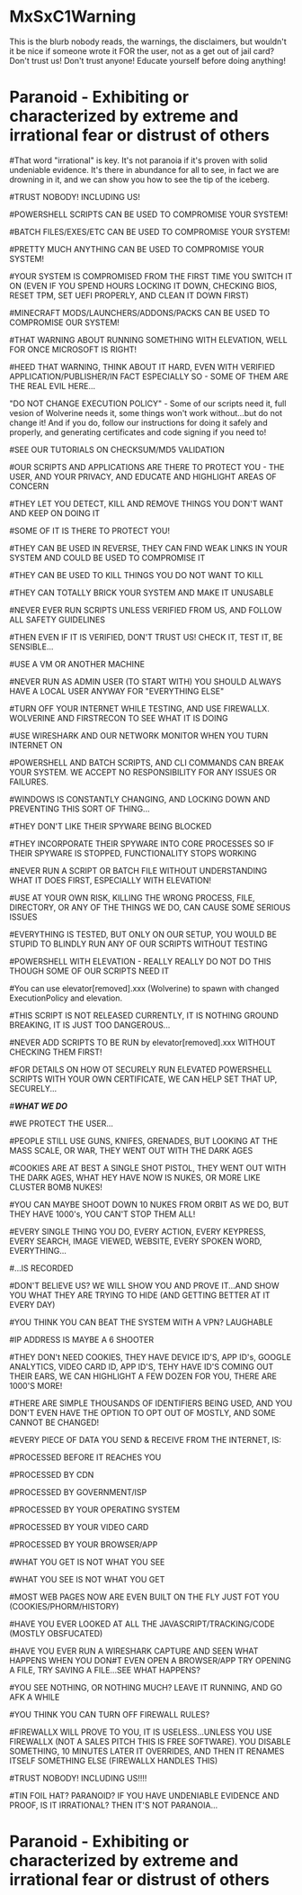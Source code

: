 # MxSxC1Warning
This is the blurb nobody reads, the warnings, the disclaimers, but wouldn't it be nice if someone wrote it FOR the user, not as a get out of jail card? Don't trust us! Don't trust anyone! Educate yourself before doing anything!

# Paranoid - Exhibiting or characterized by extreme and irrational fear or distrust of others

#That word "irrational" is key. It's not paranoia if it's proven with solid undeniable evidence. It's there in abundance for all to see, in fact we are drowning in it, and we can show you how to see the tip of the iceberg.

#TRUST NOBODY! INCLUDING US!

#POWERSHELL SCRIPTS CAN BE USED TO COMPROMISE YOUR SYSTEM!

#BATCH FILES/EXES/ETC CAN BE USED TO COMPROMISE YOUR SYSTEM!

#PRETTY MUCH ANYTHING CAN BE USED TO COMPROMISE YOUR SYSTEM!

#YOUR SYSTEM IS COMPROMISED FROM THE FIRST TIME YOU SWITCH IT ON (EVEN IF YOU SPEND HOURS LOCKING IT DOWN, CHECKING BIOS, RESET TPM, SET UEFI PROPERLY, AND CLEAN IT DOWN FIRST)

#MINECRAFT MODS/LAUNCHERS/ADDONS/PACKS CAN BE USED TO COMPROMISE OUR SYSTEM!

#THAT WARNING ABOUT RUNNING SOMETHING WITH ELEVATION, WELL FOR ONCE MICROSOFT IS RIGHT!

#HEED THAT WARNING, THINK ABOUT IT HARD, EVEN WITH VERIFIED APPLICATION/PUBLISHER/IN FACT ESPECIALLY SO - SOME OF THEM ARE THE REAL EVIL HERE...

"DO NOT CHANGE EXECUTION POLICY" - Some of our scripts need it, full vesion of Wolverine needs it, some things won't work without...but do not change it! And if you do, follow our instructions for doing it safely and properly, and generating certificates and code signing if you need to!

#SEE OUR TUTORIALS ON CHECKSUM/MD5 VALIDATION

#OUR SCRIPTS AND APPLICATIONS ARE THERE TO PROTECT YOU - THE USER, AND YOUR PRIVACY, AND EDUCATE AND HIGHLIGHT AREAS OF CONCERN

#THEY LET YOU DETECT, KILL AND REMOVE THINGS YOU DON'T WANT AND KEEP ON DOING IT 

#SOME OF IT IS THERE TO PROTECT YOU!

#THEY CAN BE USED IN REVERSE, THEY CAN FIND WEAK LINKS IN YOUR SYSTEM AND COULD BE USED TO COMPROMISE IT

#THEY CAN BE USED TO KILL THINGS YOU DO NOT WANT TO KILL

#THEY CAN TOTALLY BRICK YOUR SYSTEM AND MAKE IT UNUSABLE

#NEVER EVER RUN SCRIPTS UNLESS VERIFIED FROM US, AND FOLLOW ALL SAFETY GUIDELINES

#THEN EVEN IF IT IS VERIFIED, DON'T TRUST US! CHECK IT, TEST IT, BE SENSIBLE...

#USE A VM OR ANOTHER MACHINE

#NEVER RUN AS ADMIN USER (TO START WITH) YOU SHOULD ALWAYS HAVE A LOCAL USER ANYWAY FOR "EVERYTHING ELSE"

#TURN OFF YOUR INTERNET WHILE TESTING, AND USE FIREWALLX. WOLVERINE AND FIRSTRECON TO SEE WHAT IT IS DOING

#USE WIRESHARK AND OUR NETWORK MONITOR WHEN YOU TURN INTERNET ON

#POWERSHELL AND BATCH SCRIPTS, AND CLI COMMANDS CAN BREAK YOUR SYSTEM. WE ACCEPT NO RESPONSIBILITY FOR ANY ISSUES OR FAILURES.

#WINDOWS IS CONSTANTLY CHANGING, AND LOCKING DOWN AND PREVENTING THIS SORT OF THING...

#THEY DON'T LIKE THEIR SPYWARE BEING BLOCKED

#THEY INCORPORATE THEIR SPYWARE INTO CORE PROCESSES SO IF THEIR SPYWARE IS STOPPED, FUNCTIONALITY STOPS WORKING

#NEVER RUN A SCRIPT OR BATCH FILE WITHOUT UNDERSTANDING WHAT IT DOES FIRST, ESPECIALLY WITH ELEVATION!

#USE AT YOUR OWN RISK, KILLING THE WRONG PROCESS, FILE, DIRECTORY, OR ANY OF THE THINGS WE DO, CAN CAUSE SOME SERIOUS ISSUES

#EVERYTHING IS TESTED, BUT ONLY ON OUR SETUP, YOU WOULD BE STUPID TO BLINDLY RUN ANY OF OUR SCRIPTS WITHOUT TESTING

#POWERSHELL WITH ELEVATION - REALLY REALLY DO NOT DO THIS THOUGH SOME OF OUR SCRIPTS NEED IT

#You can use elevator[removed].xxx (Wolverine) to spawn with changed ExecutionPolicy and elevation.

#THIS SCRIPT IS NOT RELEASED CURRENTLY, IT IS NOTHING GROUND BREAKING, IT IS JUST TOO DANGEROUS...

#NEVER ADD SCRIPTS TO BE RUN by elevator[removed].xxx WITHOUT CHECKING THEM FIRST!

#FOR DETAILS ON HOW OT SECURELY RUN ELEVATED POWERSHELL SCRIPTS WITH YOUR OWN CERTIFICATE, WE CAN HELP SET THAT UP, SECURELY...

#___WHAT WE DO___

#WE PROTECT THE USER...

#PEOPLE STILL USE GUNS, KNIFES, GRENADES, BUT LOOKING AT THE MASS SCALE, OR WAR, THEY WENT OUT WITH THE DARK AGES

#COOKIES ARE AT BEST A SINGLE SHOT PISTOL, THEY WENT OUT WITH THE DARK AGES, WHAT HEY HAVE NOW IS NUKES, OR MORE LIKE CLUSTER BOMB NUKES! 

#YOU CAN MAYBE SHOOT DOWN 10 NUKES FROM ORBIT AS WE DO, BUT THEY HAVE 1000's, YOU CAN'T STOP THEM ALL!

#EVERY SINGLE THING YOU DO, EVERY ACTION, EVERY KEYPRESS, EVERY SEARCH, IMAGE VIEWED, WEBSITE, EVERY SPOKEN WORD, EVERYTHING...

#...IS RECORDED

#DON'T BELIEVE US? WE WILL SHOW YOU AND PROVE IT...AND SHOW YOU WHAT THEY ARE TRYING TO HIDE (AND GETTING BETTER AT IT EVERY DAY)

#YOU THINK YOU CAN BEAT THE SYSTEM WITH A VPN? LAUGHABLE

#IP ADDRESS IS MAYBE A 6 SHOOTER

#THEY DON't NEED COOKIES, THEY HAVE DEVICE ID'S, APP ID's, GOOGLE ANALYTICS, VIDEO CARD ID, APP ID'S, TEHY HAVE ID'S COMING OUT THEIR EARS, WE CAN HIGHLIGHT A FEW DOZEN FOR YOU, THERE ARE 1000'S MORE!

#THERE ARE SIMPLE THOUSANDS OF IDENTIFIERS BEING USED, AND YOU DON'T EVEN HAVE THE OPTION TO OPT OUT OF MOSTLY, AND SOME CANNOT BE CHANGED!

#EVERY PIECE OF DATA YOU SEND & RECEIVE FROM THE INTERNET, IS:

#PROCESSED BEFORE IT REACHES YOU

#PROCESSED BY CDN

#PROCESSED BY GOVERNMENT/ISP

#PROCESSED BY YOUR OPERATING SYSTEM

#PROCESSED BY YOUR VIDEO CARD

#PROCESSED BY YOUR BROWSER/APP 

#WHAT YOU GET IS NOT WHAT YOU SEE

#WHAT YOU SEE IS NOT WHAT YOU GET

#MOST WEB PAGES NOW ARE EVEN BUILT ON THE FLY JUST FOT YOU (COOKIES/PHORM/HISTORY)

#HAVE YOU EVER LOOKED AT ALL THE JAVASCRIPT/TRACKING/CODE (MOSTLY OBSFUCATED)

#HAVE YOU EVER RUN A WIRESHARK CAPTURE AND SEEN WHAT HAPPENS WHEN YOU DON#T EVEN OPEN A BROWSER/APP TRY OPENING A FILE, TRY SAVING A FILE...SEE WHAT HAPPENS?

#YOU SEE NOTHING, OR NOTHING MUCH? LEAVE IT RUNNING, AND GO AFK A WHILE

#YOU THINK YOU CAN TURN OFF FIREWALL RULES?

#FIREWALLX WILL PROVE TO YOU, IT IS USELESS...UNLESS YOU USE FIREWALLX (NOT A SALES PITCH THIS IS FREE SOFTWARE). YOU DISABLE SOMETHING, 10 MINUTES LATER IT OVERRIDES, AND THEN IT RENAMES ITSELF SOMETHING ELSE (FIREWALLX HANDLES THIS)

#TRUST NOBODY! INCLUDING US!!!!

#TIN FOIL HAT? PARANOID? IF YOU HAVE UNDENIABLE EVIDENCE AND PROOF, IS IT IRRATIONAL? THEN IT'S NOT PARANOIA...
# Paranoid - Exhibiting or characterized by extreme and irrational fear or distrust of others

